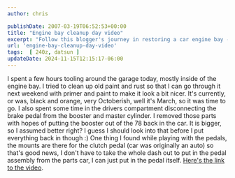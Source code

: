 ```yaml
---
author: chris

publishDate: 2007-03-19T06:52:53+00:00
title: "Engine bay cleanup day video"
excerpt: "Follow this blogger's journey in restoring a car engine bay - from rust cleanup, repainting, to brake and pedal modifications."
url: 'engine-bay-cleanup-day-video'
tags:  [ 240z, datsun ] 
updateDate: 2024-11-15T12:15:17-06:00
---
```


I spent a few hours tooling around the garage today, mostly inside of the engine bay.
I tried to clean up old paint and rust so that I can go through it next weekend with primer and paint to make it look a bit nicer. It's currently, or was, black and orange, very Octoberish, well it's March, so it was time to go. I also spent some time in the drivers compartment disconnecting the brake pedal from the booster and master cylinder. 
I removed those parts with hopes of putting the booster out of the 78 back in the car. It is bigger, so I assumed better right? I guess I should look into that before I put everything back in though :)
One thing I found while playing with the pedals, the mounts are there for the clutch pedal (car was originally an auto) so that's good news, I don't have to take the whole dash out to put in the pedal assembly from the parts car, I can just put in the pedal itself.
[Here's the link to the video](/240z-engine-bay-cleanup).
